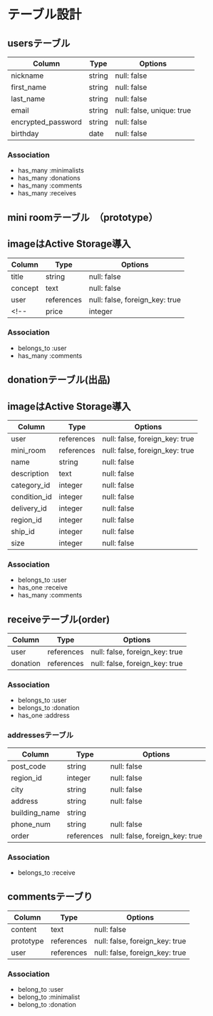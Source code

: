 # テーブル設計

## usersテーブル

| Column                           | Type   | Options                       |
| -------------------------------  | ------ | ----------------------------- |
| nickname                         | string | null: false                   |
| first_name                       | string | null: false                   |
| last_name                        | string | null: false                   |
| email                            | string | null: false, unique: true     |
| encrypted_password               | string | null: false                   |
| birthday                         | date   | null: false                   |

### Association

- has_many :minimalists
- has_many :donations
- has_many :comments
- has_many :receives

## mini roomテーブル　（prototype）
## imageはActive Storage導入

| Column                           | Type       | Options                        |
| -------------------------------  | ---------- | -------------------------------|
| title                            | string     | null: false                    |
| concept                          | text       | null: false                    |
| user                             | references | null: false, foreign_key: true |
<!-- | price                            | integer    | null: false                    | -->

### Association

- belongs_to :user
- has_many :comments


## donationテーブル(出品)
## imageはActive Storage導入

| Column                           | Type       | Options                        |
| -------------------------------  | ---------- | -------------------------------|
| user                             | references | null: false, foreign_key: true |
| mini_room                        | references | null: false, foreign_key: true |
| name                             | string     | null: false                    |
| description                      | text       | null: false                    |
| category_id                      | integer    | null: false                    |
| condition_id                     | integer    | null: false                    |
| delivery_id                      | integer    | null: false                    |
| region_id                        | integer    | null: false                    |
| ship_id                          | integer    | null: false                    |
| size                             | integer    | null: false                    |


### Association

- belongs_to :user
- has_one :receive
- has_many :comments


## receiveテーブル(order)

| Column                           | Type       | Options                        |
| -------------------------------  | ---------- | -------------------------------|
| user                             | references | null: false, foreign_key: true |
| donation                         | references | null: false, foreign_key: true |

### Association

- belongs_to :user
- belongs_to :donation
- has_one :address


### addressesテーブル

| Column                           | Type       | Options                        |
| -------------------------------  | ---------- | -------------------------------|
| post_code                        | string     | null: false                    |
| region_id                        | integer    | null: false                    |
| city                             | string     | null: false                    |
| address                          | string     | null: false                    |
| building_name                    | string     |                                |
| phone_num                        | string     | null: false                    |
| order                            | references | null: false, foreign_key: true |

### Association

- belongs_to :receive


## commentsテーブり

| Column                           | Type       | Options                        |
| -------------------------------  | ---------- | -------------------------------|
| content                          | text       | null: false                    |
| prototype                        | references | null: false, foreign_key: true |
| user                             | references | null: false, foreign_key: true |

### Association

- belong_to :user
- belong_to :minimalist
- belong_to :donation


